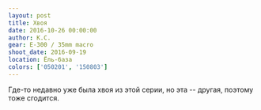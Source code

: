 ```yaml
---
layout: post
title: Хвоя
date: 2016-10-26 00:00:00
author: К.С.
gear: E-300 / 35mm macro
shoot_date: 2016-09-19
location: Ёль-база
colors: ['050201', '150803']
---
```


Где-то недавно уже была хвоя из этой серии, но эта -- другая, поэтому тоже сгодится.

